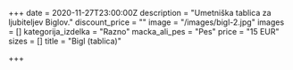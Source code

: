 +++
date = 2020-11-27T23:00:00Z
description = "Umetniška tablica za ljubiteljev Biglov."
discount_price = ""
image = "/images/bigl-2.jpg"
images = []
kategorija_izdelka = "Razno"
macka_ali_pes = "Pes"
price = "15 EUR"
sizes = []
title = "Bigl (tablica)"

+++
